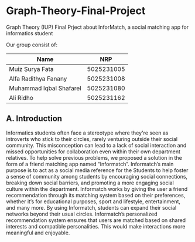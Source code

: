 # Graph-Theory-Final-Project

Graph Theory (IUP) Final Prject about InforMatch, a social matching app for informatics student

Our group consist of:

| Name  | NRP |
| ------------- |:-------------:|
| Muiz Surya Fata    | 5025231005     |
| Alfa Radithya Fanany    | 5025231008   |
| Muhammad Iqbal Shafarel      | 5025231080     |
| Ali Ridho      | 5025231162     |

## A. Introduction

Informatics students often face a stereotype where they're seen as introverts who stick to their circles, rarely venturing outside their social community. This misconception can lead to a lack of social interaction and missed opportunities for collaboration even within their own department relatives. To help solve previous problems, we proposed a solution in the form of a friend matching app named “Informatch”.
Informatch’s main purpose is to act as a social media reference for the Students to help foster a sense of community among students by encouraging social connections, breaking down social barriers, and promoting a more engaging social culture within the department. Informatch works by giving the user a friend recommendation through its matching system based on their preferences, whether it’s for educational purposes, sport and lifestyle, entertainment, and many more. 
By using Informatch, students can expand their social networks beyond their usual circles. Informatch’s personalized recommendation system ensures that users are matched based on shared interests and compatible personalities. This would make interactions more meaningful and enjoyable.

